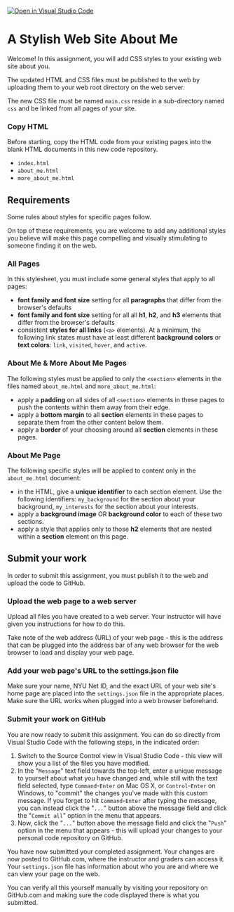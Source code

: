 [![Open in Visual Studio Code](https://classroom.github.com/assets/open-in-vscode-718a45dd9cf7e7f842a935f5ebbe5719a5e09af4491e668f4dbf3b35d5cca122.svg)](https://classroom.github.com/online_ide?assignment_repo_id=11295759&assignment_repo_type=AssignmentRepo)
# A Stylish Web Site About Me

Welcome! In this assignment, you will add CSS styles to your existing web site about you.

The updated HTML and CSS files must be published to the web by uploading them to your web root directory on the web server.

The new CSS file must be named `main.css` reside in a sub-directory named `css` and be linked from all pages of your site.

### Copy HTML

Before starting, copy the HTML code from your existing pages into the blank HTML documents in this new code repository.

- `index.html`
- `about_me.html`
- `more_about_me.html`

## Requirements

Some rules about styles for specific pages follow.

On top of these requirements, you are welcome to add any additional styles you believe will make this page compelling and visually stimulating to someone finding it on the web.

### All Pages

In this stylesheet, you must include some general styles that apply to all pages:

- **font family and font size** setting for all **paragraphs** that differ from the browser's defaults
- **font family and font size** setting for all all **h1**, **h2**, and **h3** elements that differ from the browser's defaults
- consistent **styles for all links** (`<a>` elements). At a minimum, the following link states must have at least different **background colors** or **text colors**: `link`, `visited`, `hover`, and `active`.

### About Me & More About Me Pages

The following styles must be applied to only the `<section>` elements in the files named `about_me.html` and `more_about_me.html`:

- apply a **padding** on all sides of all `<section>` elements in these pages to push the contents within them away from their edge.
- apply a **bottom margin** to all **section** elements in these pages to separate them from the other content below them.
- apply a **border** of your choosing around all **section** elements in these pages.

### About Me Page

The following specific styles will be applied to content only in the `about_me.html` document:

- in the HTML, give a **unique identifier** to each section element. Use the following identifiers: `my_background` for the section about your background, `my_interests` for the section about your interests.
- apply a **background image** OR **background color** to each of these two sections.
- apply a style that applies only to those **h2** elements that are nested within a **section** element on this page.

## Submit your work

In order to submit this assignment, you must publish it to the web and upload the code to GitHub.

### Upload the web page to a web server

Upload all files you have created to a web server. Your instructor will have given you instructions for how to do this.

Take note of the web address (URL) of your web page - this is the address that can be plugged into the address bar of any web browser for the web browser to load and display your web page.

### Add your web page's URL to the settings.json file

Make sure your name, NYU Net ID, and the exact URL of your web site's home page are placed into the `settings.json` file in the appropriate places. Make sure the URL works when plugged into a web browser beforehand.

### Submit your work on GitHub

You are now ready to submit this assignment. You can do so directly from Visual Studio Code with the following steps, in the indicated order:

1. Switch to the Source Control view in Visual Studio Code - this view will show you a list of the files you have modified.
1. In the "`Message`" text field towards the top-left, enter a unique message to yourself about what you have changed and, while still with the text field selected, type `Command`-`Enter` on Mac OS X, or `Control`-`Enter` on Windows, to "commit" the changes you've made with this custom message. If you forget to hit `Command`-`Enter` after typing the message, you can instead click the "`...`" button above the message field and click the "`Commit all`" option in the menu that appears.
1. Now, click the "`...`" button above the message field and click the "`Push`" option in the menu that appears - this will upload your changes to your personal code repository on GitHub.

You have now submitted your completed assignment. Your changes are now posted to GitHub.com, where the instructor and graders can access it. Your `settings.json` file has information about who you are and where we can view your page on the web.

You can verify all this yourself manually by visiting your repository on GitHub.com and making sure the code displayed there is what you submitted.
